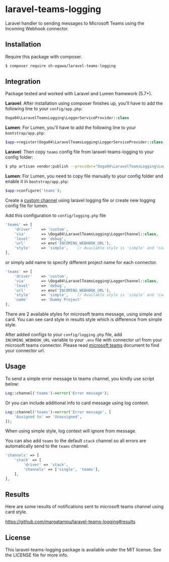 # laravel-teams-logging

Laravel handler to sending messages to Microsoft Teams using the Incoming Webhook connector.

## Installation

Require this package with composer.

```bash
$ composer require sh-ogawa/laravel-teams-logging
```

## Integration

Package tested and worked with Laravel and Lumen framework (5.7+).

**Laravel**: After installation using composer finishes up, you'll have to add the following line to your `config/app.php`:

```php
Ooga04\LaravelTeamsLogging\LoggerServiceProvider::class
```

**Lumen**: For Lumen, you'll have to add the following line to your `bootstrap/app.php`:

```php
$app->register(Ooga04\LaravelTeamsLogging\LoggerServiceProvider::class);
```

**Laravel**: Then copy `teams` config file from laravel-teams-logging to your config folder:

```bash
$ php artisan vendor:publish --provider="Ooga04\LaravelTeamsLogging\LoggerServiceProvider"
```

**Lumen**: For Lumen, you need to copy file manually to your config folder and enable it in `bootstrap/app.php`:

```php
$app->configure('teams');
```

Create a [custom channel](https://laravel.com/docs/master/logging#creating-custom-channels) using laravel logging file or create new logging config file for lumen.

Add this configuration to `config/logging.php` file

```php
'teams' => [
    'driver'    => 'custom',
    'via'       => \Ooga04\LaravelTeamsLogging\LoggerChannel::class,
    'level'     => 'debug',
    'url'       => env('INCOMING_WEBHOOK_URL'),
    'style'     => 'simple',    // Available style is 'simple' and 'card', default is 'simple'
],
```

or simply add name to specify different project name for each connector.

```php
'teams' => [
    'driver'    => 'custom',
    'via'       => \Ooga04\LaravelTeamsLogging\LoggerChannel::class,
    'level'     => 'debug',
    'url'       => env('INCOMING_WEBHOOK_URL'),
    'style'     => 'simple',    // Available style is 'simple' and 'card', default is 'simple'
    'name'      => 'Dummy Project'
],
```

There are 2 available styles for microsoft teams message, using simple and card. You can see card style in results style which is difference from simple style.

After added configs to your `config/logging.php` file, add `INCOMING_WEBHOOK_URL` variable to your `.env` file with connector url from your microsoft teams connector. Please read [microsoft teams](https://docs.microsoft.com/en-us/microsoftteams/platform/concepts/connectors/connectors-using) document to find your connector url.

## Usage

To send a simple error message to teams channel, you kindly use script below:

```php
Log::channel('teams')->error('Error message');
```

Or you can include additional info to card message using log context.

```php
Log::channel('teams')->error('Error message', [
    'Assigned to' => 'Unassigned',
]);
```

When using simple style, log context will ignore from message.

You can also add `teams` to the default `stack` channel so all errors are automatically send to the `teams` channel.

```php
'channels' => [
    'stack' => [
        'driver' => 'stack',
        'channels' => ['single', 'teams'],
    ],
],
```

## Results

Here are some results of notifications sent to microsoft teams channel using card style.

https://github.com/margatampu/laravel-teams-logging#results

## License

This laravel-teams-logging package is available under the MIT license. See the LICENSE file for more info.
